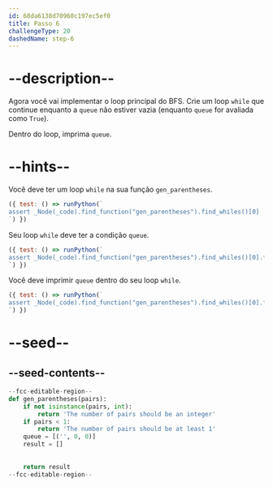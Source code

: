 ```yaml
---
id: 68da6138d70960c197ec5ef0
title: Passo 6
challengeType: 20
dashedName: step-6
---
```


# --description--

Agora você vai implementar o loop principal do BFS. Crie um loop `while` que continue enquanto a `queue` não estiver vazia (enquanto `queue` for avaliada como `True`).

Dentro do loop, imprima `queue`.

# --hints--

Você deve ter um loop `while` na sua função `gen_parentheses`.

```js
({ test: () => runPython(`
assert _Node(_code).find_function("gen_parentheses").find_whiles()[0]
`) })
```

Seu loop `while` deve ter a condição `queue`.

```js
({ test: () => runPython(`
assert _Node(_code).find_function("gen_parentheses").find_whiles()[0].find_conditions()[0].is_equivalent("queue")
`) })
```

Você deve imprimir `queue` dentro do seu loop `while`.

```js
({ test: () => runPython(`
assert _Node(_code).find_function("gen_parentheses").find_whiles()[0].find_bodies()[0].has_call("print(queue)")
`) })
```

# --seed--

## --seed-contents--

```py
--fcc-editable-region--
def gen_parentheses(pairs):
    if not isinstance(pairs, int):
        return 'The number of pairs should be an integer'
    if pairs < 1:
        return 'The number of pairs should be at least 1'
    queue = [('', 0, 0)]
    result = []
    
    
    return result
--fcc-editable-region--
```
